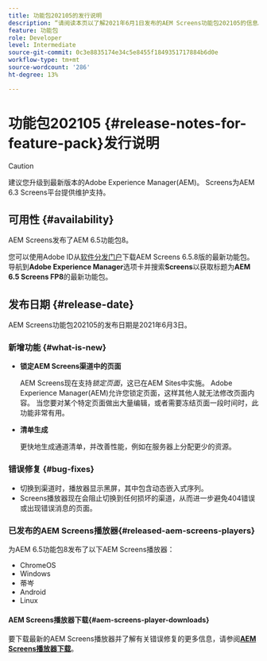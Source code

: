 ```yaml
---
title: 功能包202105的发行说明
description: “请阅读本页以了解2021年6月1日发布的AEM Screens功能包202105的信息。”
feature: 功能包
role: Developer
level: Intermediate
source-git-commit: 0c3e8835174e34c5e8455f1849351717884b6d0e
workflow-type: tm+mt
source-wordcount: '286'
ht-degree: 13%

---
```


# 功能包202105 {#release-notes-for-feature-pack}发行说明

>[!CAUTION]
>建议您升级到最新版本的Adobe Experience Manager(AEM)。 Screens为AEM 6.3 Screens平台提供维护支持。

## 可用性 {#availability}

AEM Screens发布了AEM 6.5功能包8。

您可以使用Adobe ID从[软件分发门户](https://experience.adobe.com/#/downloads/content/software-distribution/en/aem.html)下载AEM Screens 6.5.8版的最新功能包。 导航到&#x200B;**Adobe Experience Manager**&#x200B;选项卡并搜索&#x200B;**Screens**&#x200B;以获取标题为&#x200B;**AEM 6.5 Screens FP8**&#x200B;的最新功能包。

## 发布日期 {#release-date}

AEM Screens功能包202105的发布日期是2021年6月3日。

### 新增功能 {#what-is-new}

* **锁定AEM Screens渠道中的页面**

   AEM Screens现在支持&#x200B;*锁定页面*，这已在AEM Sites中实施。 Adobe Experience Manager(AEM)允许您锁定页面，这样其他人就无法修改页面内容。 当您要对某个特定页面做出大量编辑，或者需要冻结页面一段时间时，此功能非常有用。

* **清单生成**

   更快地生成通道清单，并改善性能，例如在服务器上分配更少的资源。

### 错误修复 {#bug-fixes}

* 切换到渠道时，播放器显示黑屏，其中包含动态嵌入式序列。
* Screens播放器现在会阻止切换到任何损坏的渠道，从而进一步避免404错误或出现错误消息的页面。

### 已发布的AEM Screens播放器{#released-aem-screens-players}

为AEM 6.5功能包8发布了以下AEM Screens播放器：

* ChromeOS
* Windows
* 蒂岑
* Android
* Linux

#### AEM Screens播放器下载{#aem-screens-player-downloads}

要下载最新的AEM Screens播放器并了解有关错误修复的更多信息，请参阅&#x200B;**[AEM Screens播放器下载](https://download.macromedia.com/screens/index.html)**。
